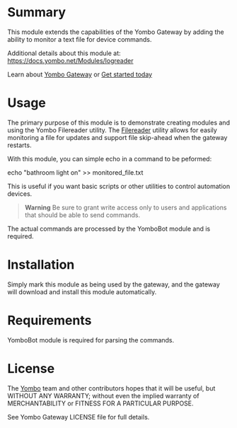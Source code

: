 Summary
=======

This module extends the capabilities of the Yombo Gateway by adding the ability to monitor a text file for device commands.

Additional details about this module at: https://docs.yombo.net/Modules/logreader

Learn about [Yombo Gateway](https://yombo.net/) or
[Get started today](https://docs.yombo.net/Gateway/Quick_start)

Usage
=====

The primary purpose of this module is to demonstrate creating modules and using
the Yombo Filereader utility. The
[Filereader](https://docs.yombo.net/Developing_modules/Utilities) utility allows
for easily monitoring a file for updates and support file skip-ahead when the gateway restarts.

With this module, you can simple echo in a command to be peformed:

echo "bathroom light on" >> monitored_file.txt

This is useful if you want basic scripts or other utilities to control automation devices.

> **Warning**
Be sure to grant write access only to users and
applications that should be able to send commands.

The actual commands are processed by the YomboBot module and is required.

Installation
============

Simply mark this module as being used by the gateway, and the gateway will download
and install this module automatically.

Requirements
============

YomboBot module is required for parsing the commands.

License
=======

The [Yombo](https://yombo.net/) team and other contributors hopes that it will be
useful, but WITHOUT ANY WARRANTY; without even the implied warranty of MERCHANTABILITY
or FITNESS FOR A PARTICULAR PURPOSE.

See Yombo Gateway LICENSE file for full details.
